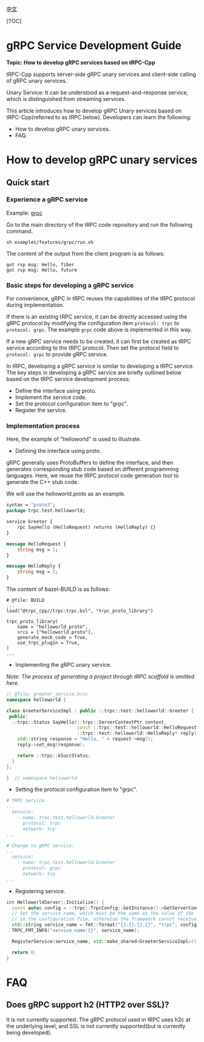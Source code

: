[中文](../zh/grpc_service.md)

[TOC]

# gRPC Service Development Guide

**Topic: How to develop gRPC services based on tRPC-Cpp**

tRPC-Cpp supports server-side gRPC unary services and client-side calling of gRPC unary services.

Unary Service: It can be understood as a request-and-response service, which is distinguished from streaming services.

This article introduces how to develop gRPC Unary services based on tRPC-Cpp(referred to as tRPC below). Developers can
learn the following:

* How to develop gRPC unary services.
* FAQ.


# How to develop gRPC unary services

## Quick start

### Experience a gRPC service

Example: [grpc](../../examples/features/grpc)

Go to the main directory of the tRPC code repository and run the following command.

```shell
sh examples/features/grpc/run.sh
```

The content of the output from the client program is as follows:

``` text
got rsp msg: Hello, fiber
got rsp msg: Hello, future
```

### Basic steps for developing a gRPC service

For convenience, gRPC in tRPC reuses the capabilities of the tRPC protocol during implementation.

If there is an existing tRPC service, it can be directly accessed using the gRPC protocol by modifying the configuration
item `protocol: trpc` to `protocol: grpc`. The example `grpc` code above is implemented in this way.

If a new gRPC service needs to be created, it can first be created as tRPC service according to the tRPC protocol. Then 
set the protocol field to `protocol: grpc` to provide gRPC service.

In tRPC, developing a gRPC service is similar to developing a tRPC service. The key steps in developing a gRPC service 
are briefly outlined below based on the tRPC service development process:

* Define the interface using proto.
* Implement the service code.
* Set the protocol configuration item to "grpc".
* Register the service.

### Implementation process

Here, the example of "helloworld" is used to illustrate.

* Defining the interface using proto.

gRPC generally uses ProtoBuffers to define the interface, and then generates corresponding stub code based on different
programming languages. Here, we reuse the tRPC protocol code generation tool to generate the C++ stub code.

We will use the helloworld.proto as an example.

```protobuf
syntax = "proto3";
package trpc.test.helloworld;

service Greeter {
    rpc SayHello (HelloRequest) returns (HelloReply) {}
}

message HelloRequest {
    string msg = 1;
}

message HelloReply {
    string msg = 1;
}
```

The content of bazel-BUILD is as follows: 
```
# @file: BUILD
...
load("@trpc_cpp//trpc:trpc.bzl", "trpc_proto_library")

trpc_proto_library(
    name = "helloworld_proto",
    srcs = ["helloworld.proto"],
    generate_mock_code = True,
    use_trpc_plugin = True,
)
...
```

* Implementing the gRPC unary service.

*Note: The process of generating a project through tRPC scaffold is omitted here.*

```cpp
// @file: greeter_service.h/cc
namespace helloworld {

class GreeterServiceImpl : public ::trpc::test::helloworld::Greeter {
 public:
  ::trpc::Status SayHello(::trpc::ServerContextPtr context,
                          const ::trpc::test::helloworld::HelloRequest* request,
                          ::trpc::test::helloworld::HelloReply* reply) {
    std::string response = "Hello, " + request->msg();
    reply->set_msg(response);

    return ::trpc::kSuccStatus;
  }
};

}  // namespace helloworld 
```

* Setting the protocol configuration item to "grpc".

```yaml
# tRPC service.
...
  service:
    - name: trpc.test.helloworld.Greeter
      protocol: trpc
      network: tcp
...

# Change to gRPC service:
... 
  service:
    - name: trpc.test.helloworld.Greeter
      protocol: grpc
      network: tcp
...
```

* Registering service.

```cpp
int HelloworldServer::Initialize() {
  const auto& config = ::trpc::TrpcConfig::GetInstance()->GetServerConfig();
  // Set the service name, which must be the same as the value of the `/server/service/name` configuration item
  // in the configuration file, otherwise the framework cannot receive requests normally.
  std::string service_name = fmt::format("{}.{}.{}.{}", "trpc", config.app, config.server, "Greeter");
  TRPC_FMT_INFO("service name:{}", service_name);

  RegisterService(service_name, std::make_shared<GreeterServiceImpl>());

  return 0;
}
```

# FAQ

## Does gRPC support h2 (HTTP2 over SSL)?
It is not currently supported. The gRPC protocol used in tRPC uses h2c at the underlying level, and SSL is not currently
supported(but is currently being developed).